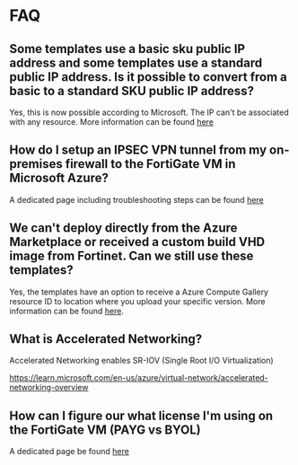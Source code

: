 # FAQ

## Some templates use a basic sku public IP address and some templates use a standard public IP address. Is it possible to convert from a basic to a standard SKU public IP address?

Yes, this is now possible according to Microsoft. The IP can't be associated with any resource. More information can be found [here](https://docs.microsoft.com/en-us/azure/virtual-network/virtual-network-public-ip-address-upgrade)

## How do I setup an IPSEC VPN tunnel from my on-premises firewall to the FortiGate VM in Microsoft Azure?

A dedicated page including troubleshooting steps can be found [here](faq-ipsec-connectivity.md)

## We can't deploy directly from the Azure Marketplace or received a custom build VHD image from Fortinet. Can we still use these templates?

Yes, the templates have an option to receive a Azure Compute Gallery resource ID to location where you upload your specific version. More information can be found [here](faq-upload-vhd.md).

## What is Accelerated Networking?

Accelerated Networking enables SR-IOV (Single Root I/O Virtualization) 

https://learn.microsoft.com/en-us/azure/virtual-network/accelerated-networking-overview

## How can I figure our what license I'm using on the FortiGate VM (PAYG vs BYOL)

A dedicated page be found [here](faq-pay-as-you-go.md)
